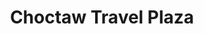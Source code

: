 ---
title: "Choctaw Travel Plaza"
url: /durant/choctaw-travel-plaza-choctaw-road/
shop: Lebensmittel
---